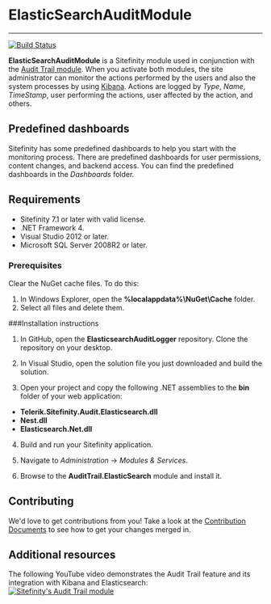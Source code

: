 # ElasticSearchAuditModule #
----------

[![Build Status](http://sdk-jenkins-ci.cloudapp.net/buildStatus/icon?job=Telerik.Sitefinity.ElasticSearchAuditLogger.CI)](http://sdk-jenkins-ci.cloudapp.net/job/Telerik.Sitefinity.ElasticSearchAuditLogger.CI/)

**ElasticSearchAuditModule** is a Sitefinity module used in conjunction with the [Audit Trail module](http://www.sitefinity.com/documentation/documentationarticles/audit-trail). When you activate both modules, the site administrator can monitor the actions performed by the users and also the system processes by using [Kibana](http://www.elasticsearch.org/overview/kibana/ "Kibana"). Actions are logged by *Type*, *Name*, *TimeStamp*, user performing the actions, user affected by the action, and others. 

Predefined dashboards
----------

Sitefinity has some predefined dashboards to help you start with the monitoring process. There are predefined dashboards for user permissions, content changes, and backend access. You can find the predefined dashboards in the *Dashboards* folder.

Requirements
----------

- Sitefinity 7.1 or later with valid license.
- .NET Framework 4.
- Visual Studio 2012 or later.
- Microsoft SQL Server 2008R2 or later.

### Prerequisites

Clear the NuGet cache files. To do this:

1. In Windows Explorer, open the **%localappdata%\NuGet\Cache** folder.
2. Select all files and delete them.


###Installation instructions

1. In GitHub, open the **ElasticsearchAuditLogger** repository.
Clone the repository on your desktop.

2. In Visual Studio, open the solution file you just downloaded and build the solution.

3. Open your project and copy the following .NET assemblies to the **bin** folder of your web application:
 * **Telerik.Sitefinity.Audit.Elasticsearch.dll**
 * **Nest.dll**
 * **Elasticsearch.Net.dll**


4. Build and run your Sitefinity application.

5. Navigate to *Administration* -> *Modules & Services*.

6. Browse to the **AuditTrail.ElasticSearch** module and install it.

Contributing
------

We'd love to get contributions from you! Take a look at the
[Contribution Documents](CONTRIBUTING.md) to see how to get your changes merged
in.

Additional resources
------
The following YouTube video demonstrates the Audit Trail feature and its integration with Kibana and Elasticsearch:  
[![Sitefinity's Audit Trail module](https://raw.githubusercontent.com/Sitefinity/ElasticsearchAuditLogger/master/video.png?token=3206860__eyJzY29wZSI6IlJhd0Jsb2I6U2l0ZWZpbml0eS9FbGFzdGljc2VhcmNoQXVkaXRMb2dnZXIvbWFzdGVyL3ZpZGVvLnBuZyIsImV4cGlyZXMiOjE0MDU2OTAxNzZ9--b588ea9ea25b3f9e57c708d4409c2b6e6ecc9466)](https://www.youtube.com/watch?v=R6enydPS2tk)

